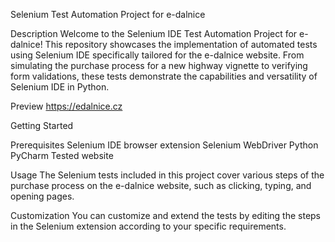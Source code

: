 Selenium Test Automation Project for e-dalnice

Description
Welcome to the Selenium IDE Test Automation Project for e-dalnice! This repository showcases the implementation of automated tests using Selenium IDE specifically tailored for the e-dalnice website. From simulating the purchase process for a new highway vignette to verifying form validations, these tests demonstrate the capabilities and versatility of Selenium IDE in Python.

Preview
https://edalnice.cz

Getting Started

Prerequisites
Selenium IDE browser extension
Selenium WebDriver
Python
PyCharm
Tested website

Usage
The Selenium tests included in this project cover various steps of the purchase process on the e-dalnice website, such as clicking, typing, and opening pages. 

Customization
You can customize and extend the tests by editing the steps in the Selenium  extension according to your specific requirements.

